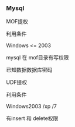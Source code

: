 ### Mysql



MOF提权

利用条件

Windows <= 2003

mysql 在 mof目录有写权限

已知数据数据库密码



UDF提权

利用条件

Windows2003 /xp /7

有insert 和 delete权限